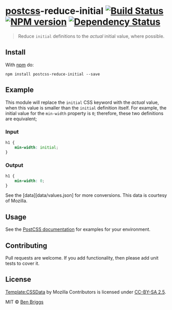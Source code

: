 # [postcss][postcss]-reduce-initial [![Build Status](https://travis-ci.org/ben-eb/postcss-reduce-initial.svg?branch=master)][ci] [![NPM version](https://badge.fury.io/js/postcss-reduce-initial.svg)][npm] [![Dependency Status](https://gemnasium.com/ben-eb/postcss-reduce-initial.svg)][deps]

> Reduce `initial` definitions to the *actual* initial value, where possible.


## Install

With [npm](https://npmjs.org/package/postcss-reduce-initial) do:

```
npm install postcss-reduce-initial --save
```


## Example

This module will replace the `initial` CSS keyword with the *actual* value,
when this value is smaller than the `initial` definition itself. For example,
the initial value for the `min-width` property is `0`; therefore, these two
definitions are equivalent;

### Input

```css
h1 {
    min-width: initial;
}
```

### Output

```css
h1 {
    min-width: 0;
}
```

See the [data][data/values.json] for more conversions. This data is courtesy
of Mozilla.


## Usage

See the [PostCSS documentation](https://github.com/postcss/postcss#usage) for
examples for your environment.


## Contributing

Pull requests are welcome. If you add functionality, then please add unit tests
to cover it.


## License

[Template:CSSData] by Mozilla Contributors is licensed under [CC-BY-SA 2.5].

[Template:CSSData]: https://developer.mozilla.org/en-US/docs/Template:CSSData
[CC-BY-SA 2.5]: http://creativecommons.org/licenses/by-sa/2.5/

MIT © [Ben Briggs](http://beneb.info)

[ci]:      https://travis-ci.org/ben-eb/postcss-reduce-initial
[deps]:    https://gemnasium.com/ben-eb/postcss-reduce-initial
[npm]:     http://badge.fury.io/js/postcss-reduce-initial
[postcss]: https://github.com/postcss/postcss
